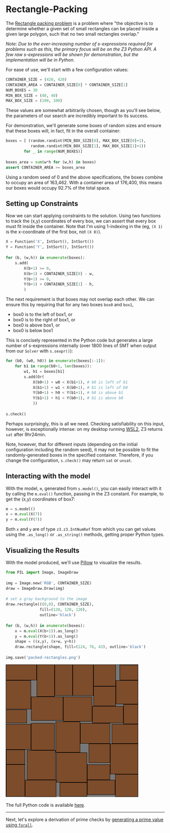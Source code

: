 # Rectangle-Packing

The [Rectangle packing problem](https://en.wikipedia.org/wiki/Rectangle_packing) is a problem where "the objective is to determine whether a given set of small rectangles can be placed inside a given large polygon, such that no two small rectangles overlap."

_Note: Due to the ever-increasing number of s-expressions required for problems such as this, the primary focus will be on the Z3 Python API. A few raw s-expressions will be shown for demonstration, but the implementation will be in Python._

For ease of use, we'll start with a few configuration values:

```python
CONTAINER_SIZE = (420, 420)
CONTAINER_AREA = CONTAINER_SIZE[0] * CONTAINER_SIZE[1]
NUM_BOXES = 30
MIN_BOX_SIZE = (40, 40)
MAX_BOX_SIZE = (100, 100)
```

These values are somewhat arbitrarily chosen, though as you'll see below, the parameters of our search are incredibly important to its success.

For demonstration, we'll generate some boxes of random sizes and ensure that these boxes will, in fact, fit in the overall container:

```python
boxes = [ (random.randint(MIN_BOX_SIZE[0], MAX_BOX_SIZE[0]+1),
           random.randint(MIN_BOX_SIZE[1], MAX_BOX_SIZE[1]+1))
        for _ in range(NUM_BOXES)]

boxes_area = sum(w*h for (w,h) in boxes)
assert CONTAINER_AREA >= boxes_area
```

Using a random seed of 0 and the above specifications, the boxes combine to occupy an area of 163,462. With a container area of 176,400, this means our boxes would occupy 92.7% of the total space.

## Setting up Constraints

Now we can start applying constraints to the solution. Using  two functions to track the (x,y) coordinates of every box, we can assert that every box must fit inside the container. Note that I'm using 1-indexing in the (eg, `(X 1)` is the x-coordinate of the first box, not `(X 0)`).

```python
X = Function('X', IntSort(), IntSort())
Y = Function('Y', IntSort(), IntSort())

for (b, (w,h)) in enumerate(boxes):
    s.add(
        X(b+1) >= 0,
        X(b+1) < CONTAINER_SIZE[0] - w,
        Y(b+1) >= 0,
        Y(b+1) < CONTAINER_SIZE[1] - h,
        )
```

The next requirement is that boxes may not overlap each other. We can ensure this by requiring that for any two boxes `box0` and `box1`,

* box0 is to the left of box1, or
* box0 is to the right of box1, or
* box0 is above box1, or
* box0 is below box1

 This is concisely represented in the Python code but generates a large number of s-expressions internally (over 1800 lines of SMT when output from our `Solver` with `s.sexpr()`):

```python
for (b0, (w0, h0)) in enumerate(boxes[:-1]):
    for b1 in range(b0+1, len(boxes)):
        w1, h1 = boxes[b1]
        s.add(Or(
            X(b0+1) + w0 < X(b1+1), # b0 is left of b1
            X(b1+1) + w1 < X(b0+1), # b1 is left of b0
            Y(b0+1) + h0 < Y(b1+1), # b0 is above b1
            Y(b1+1) + h1 < Y(b0+1), # b1 is above b0
            ))

s.check()
```

Perhaps surprisingly, this is all we need. Checking satisfiability on this input, however, is exceptionally intense: on my desktop running [WSL2](https://devblogs.microsoft.com/commandline/announcing-wsl-2/), Z3 returns `sat` after 9hr24min.

Note, however, that for different inputs (depending on the initial configuration including the random seed), it may not be possible to fit the randomly-generated boxes in the specified container. Therefore, if you change the configuration, `s.check()` may return `sat` or `unsat`.

## Interacting with the model
With the model, `m`, generated from `s.model()`, you can easily interact with it by calling the `m.eval()` function, passing in the Z3 constant. For example, to get the (x,y) coordinates of box7:

```python
m = s.model()
x = m.eval(X(7))
y = m.eval(Y(7))
```

Both `x` and `y` are of type `z3.z3.IntNumRef` from which you can get values using the `.as_long()` or `.as_string()` methods, getting proper Python types.

## Visualizing the Results
With the model produced, we'll use [Pillow](https://python-pillow.org/) to visualize the results.

```python
from PIL import Image, ImageDraw

img = Image.new('RGB', CONTAINER_SIZE)
draw = ImageDraw.Draw(img)

# set a gray background to the image
draw.rectangle(((0,0), CONTAINER_SIZE), 
               fill=(120, 120, 120),
               outline='black')

for (b, (w,h)) in enumerate(boxes):
    x = m.eval(X(b+1)).as_long()
    y = m.eval(Y(b+1)).as_long()
    shape = ((x,y), (x+w, y+h))
    draw.rectangle(shape, fill=(124, 76, 43), outline='black')

img.save('packed-rectangles.png')
```

![Packed rectangles visualized](/resources/packed-rectangles.png)

The full Python code is available [here](/08%20rectangle-packing.py).

---

Next, let's explore a derivation of prime checks by [generating a prime value using `forall`](/09%20forall.md).
